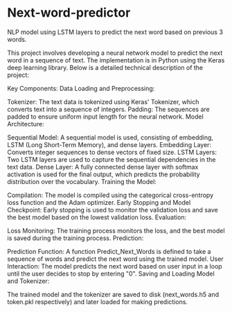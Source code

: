 # Next-word-predictor
NLP model using LSTM layers to predict the next word based on previous 3 words.


This project involves developing a neural network model to predict the next word in a sequence of text. The implementation is in Python using the Keras deep learning library. Below is a detailed technical description of the project:

Key Components:
Data Loading and Preprocessing:

Tokenizer: The text data is tokenized using Keras' Tokenizer, which converts text into a sequence of integers.
Padding: The sequences are padded to ensure uniform input length for the neural network.
Model Architecture:

Sequential Model: A sequential model is used, consisting of embedding, LSTM (Long Short-Term Memory), and dense layers.
Embedding Layer: Converts integer sequences to dense vectors of fixed size.
LSTM Layers: Two LSTM layers are used to capture the sequential dependencies in the text data.
Dense Layer: A fully connected dense layer with softmax activation is used for the final output, which predicts the probability distribution over the vocabulary.
Training the Model:

Compilation: The model is compiled using the categorical cross-entropy loss function and the Adam optimizer.
Early Stopping and Model Checkpoint: Early stopping is used to monitor the validation loss and save the best model based on the lowest validation loss.
Evaluation:

Loss Monitoring: The training process monitors the loss, and the best model is saved during the training process.
Prediction:

Prediction Function: A function Predict_Next_Words is defined to take a sequence of words and predict the next word using the trained model.
User Interaction: The model predicts the next word based on user input in a loop until the user decides to stop by entering "0".
Saving and Loading Model and Tokenizer:

The trained model and the tokenizer are saved to disk (next_words.h5 and token.pkl respectively) and later loaded for making predictions.
